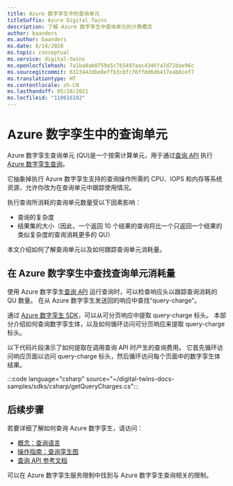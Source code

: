 ```yaml
---
title: Azure 数字孪生中的查询单元
titleSuffix: Azure Digital Twins
description: 了解 Azure 数字孪生中查询单元的计费概念
author: baanders
ms.author: baanders
ms.date: 8/14/2020
ms.topic: conceptual
ms.service: digital-twins
ms.openlocfilehash: 7a1ba0ab0759a5c765497aac4346fa7d72dae96c
ms.sourcegitcommit: 6323442dbe8effb3cbfc76ffdd6db417eab0cef7
ms.translationtype: HT
ms.contentlocale: zh-CN
ms.lasthandoff: 05/28/2021
ms.locfileid: "110616182"
---
```

# <a name="query-units-in-azure-digital-twins"></a>Azure 数字孪生中的查询单元 

Azure 数字孪生查询单元 (QU)是一个按需计算单元，用于通过[查询 API](/rest/api/digital-twins/dataplane/query) 执行 [Azure 数字孪生查询](how-to-query-graph.md)。 

它抽象掉执行 Azure 数字孪生支持的查询操作所需的 CPU、IOPS 和内存等系统资源，允许你改为在查询单元中跟踪使用情况。

执行查询所消耗的查询单元数量受以下因素影响：

* 查询的复杂度
* 结果集的大小（因此，一个返回 10 个结果的查询将比一个只返回一个结果的类似复杂度的查询消耗更多的 QU）

本文介绍如何了解查询单元以及如何跟踪查询单元消耗量。

## <a name="find-the-query-unit-consumption-in-azure-digital-twins"></a>在 Azure 数字孪生中查找查询单元消耗量

使用 Azure 数字孪生[查询 API](/rest/api/digital-twins/dataplane/query) 运行查询时，可以检查响应头以跟踪查询消耗的 QU 数量。 在从 Azure 数字孪生发送回的响应中查找“query-charge”。

通过 [Azure 数字孪生 SDK](concepts-apis-sdks.md)，可以从可分页响应中提取 query-charge 标头。 本部分介绍如何查询数字孪生体，以及如何循环访问可分页响应来提取 query-charge 标头。 

以下代码片段演示了如何提取在调用查询 API 时产生的查询费用。 它首先循环访问响应页面以访问 query-charge 标头，然后循环访问每个页面中的数字孪生体结果。 

:::code language="csharp" source="~/digital-twins-docs-samples/sdks/csharp/getQueryCharges.cs":::

## <a name="next-steps"></a>后续步骤

若要详细了解如何查询 Azure 数字孪生，请访问：

* [概念：查询语言](concepts-query-language.md)
* [操作指南：查询孪生图](how-to-query-graph.md)
* [查询 API 参考文档](/rest/api/digital-twins/dataplane/query/querytwins)

可以在 Azure 数字孪生服务限制中找到与 Azure 数字孪生查询相关的限制。